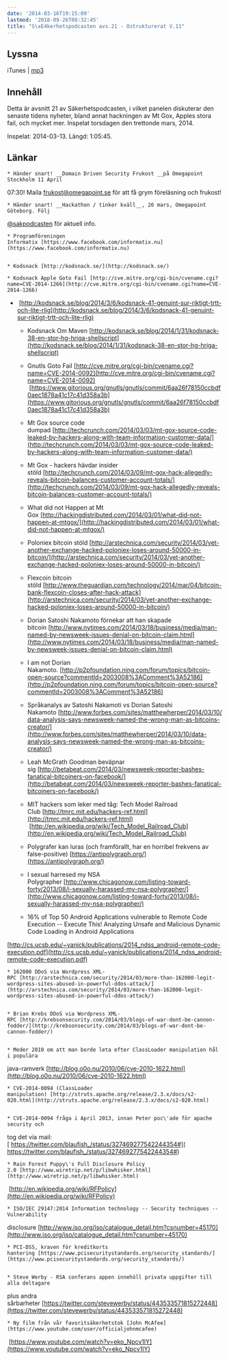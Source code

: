 ```yaml
---
date: '2014-03-16T19:15:09'
lastmod: '2018-09-26T08:32:45'
title: "S\xE4kerhetspodcasten avs.21 - Ostrukturerat V.11"
---
```

## Lyssna

iTunes \| [mp3](http://traffic.libsyn.com/sakerhetspodcasten/Ostrukturerat_v11_2014_mixdown.mp3) 

## Innehåll

Detta är avsnitt 21 av Säkerhetspodcasten, i vilket panelen diskuterar den senaste
tidens nyheter, bland annat hackningen av Mt Gox, Apples stora fail, och mycket mer.
Inspelat torsdagen den trettonde mars, 2014.

Inspelat: 2014-03-13. Längd: 1:05:45.

## Länkar

	* Händer snart! __Domain Driven Security Frukost __på Omegapoint Stockholm 11 April
07:30! Maila frukost@omegapoint.se för att få grym föreläsning och frukost!

	* Händer snart! __Hackathon / tinker kväll__, 26 mars, Omegapoint Göteborg. Följ
[@sakpodcasten](https://twitter.com/sakpodcasten)  för aktuell info.

	* Programföreningen Informatix [https://www.facebook.com/informatix.nu](https://www.facebook.com/informatix.nu)


	* Kodsnack [http://kodsnack.se/](http://kodsnack.se/) 

	* Kodsnack Apple Goto Fail [http://cve.mitre.org/cgi-bin/cvename.cgi?name=CVE-2014-1266](http://cve.mitre.org/cgi-bin/cvename.cgi?name=CVE-2014-1266)
-  [http://kodsnack.se/blog/2014/3/6/kodsnack-41-genuint-sur-riktigt-trtt-och-lite-rlig](http://kodsnack.se/blog/2014/3/6/kodsnack-41-genuint-sur-riktigt-trtt-och-lite-rlig)


	* Kodsnack Om Maven [http://kodsnack.se/blog/2014/1/31/kodsnack-38-en-stor-hg-hriga-shellscript](http://kodsnack.se/blog/2014/1/31/kodsnack-38-en-stor-hg-hriga-shellscript)


	* Gnutls Goto Fail [http://cve.mitre.org/cgi-bin/cvename.cgi?name=CVE-2014-0092](http://cve.mitre.org/cgi-bin/cvename.cgi?name=CVE-2014-0092)
 [https://www.gitorious.org/gnutls/gnutls/commit/6aa26f78150ccbdf0aec1878a41c17c41d358a3b](https://www.gitorious.org/gnutls/gnutls/commit/6aa26f78150ccbdf0aec1878a41c17c41d358a3b)


	* Mt Gox source code dumpad [http://techcrunch.com/2014/03/03/mt-gox-source-code-leaked-by-hackers-along-with-team-information-customer-data/](http://techcrunch.com/2014/03/03/mt-gox-source-code-leaked-by-hackers-along-with-team-information-customer-data/)


	* Mt Gox - hackers hävdar insider stöld [http://techcrunch.com/2014/03/09/mt-gox-hack-allegedly-reveals-bitcoin-balances-customer-account-totals/](http://techcrunch.com/2014/03/09/mt-gox-hack-allegedly-reveals-bitcoin-balances-customer-account-totals/)


	* What did not Happen at Mt Gox [http://hackingdistributed.com/2014/03/01/what-did-not-happen-at-mtgox/](http://hackingdistributed.com/2014/03/01/what-did-not-happen-at-mtgox/)


	* Poloniex bitcoin stöld [http://arstechnica.com/security/2014/03/yet-another-exchange-hacked-poloniex-loses-around-50000-in-bitcoin/](http://arstechnica.com/security/2014/03/yet-another-exchange-hacked-poloniex-loses-around-50000-in-bitcoin/)


	* Flexcoin bitcoin stöld [http://www.theguardian.com/technology/2014/mar/04/bitcoin-bank-flexcoin-closes-after-hack-attack](http://arstechnica.com/security/2014/03/yet-another-exchange-hacked-poloniex-loses-around-50000-in-bitcoin/)


	* Dorian Satoshi Nakamoto förnekar att han skapade bitcoin [http://www.nytimes.com/2014/03/18/business/media/man-named-by-newsweek-issues-denial-on-bitcoin-claim.html](http://www.nytimes.com/2014/03/18/business/media/man-named-by-newsweek-issues-denial-on-bitcoin-claim.html)


	* I am not Dorian Nakamoto. [http://p2pfoundation.ning.com/forum/topics/bitcoin-open-source?commentId=2003008%3AComment%3A52186](http://p2pfoundation.ning.com/forum/topics/bitcoin-open-source?commentId=2003008%3AComment%3A52186)


	* Språkanalys av Satoshi Nakamoti vs Dorian Satoshi Nakamoto [http://www.forbes.com/sites/matthewherper/2014/03/10/data-analysis-says-newsweek-named-the-wrong-man-as-bitcoins-creator/](http://www.forbes.com/sites/matthewherper/2014/03/10/data-analysis-says-newsweek-named-the-wrong-man-as-bitcoins-creator/)


	* Leah McGrath Goodman beväpnar sig [http://betabeat.com/2014/03/newsweek-reporter-bashes-fanatical-bitcoiners-on-facebook/](http://betabeat.com/2014/03/newsweek-reporter-bashes-fanatical-bitcoiners-on-facebook/)


	* MIT hackers som leker med tåg: Tech Model Railroad Club [http://tmrc.mit.edu/hackers-ref.html](http://tmrc.mit.edu/hackers-ref.html)
 [http://en.wikipedia.org/wiki/Tech_Model_Railroad_Club](http://en.wikipedia.org/wiki/Tech_Model_Railroad_Club)


	* Polygrafer kan luras (och framförallt, har en horribel frekvens av false-positive) [https://antipolygraph.org/](https://antipolygraph.org/)


	* I sexual harresed my NSA Polygrapher [http://www.chicagonow.com/listing-toward-forty/2013/08/i-sexually-harassed-my-nsa-polygrapher/](http://www.chicagonow.com/listing-toward-forty/2013/08/i-sexually-harassed-my-nsa-polygrapher/)


	* 16% of Top 50 Android Applications vulnerable to Remote Code Execution -- Execute
This! Analyzing Unsafe and Malicious Dynamic Code Loading in Android Applications 

[http://cs.ucsb.edu/~yanick/publications/2014_ndss_android-remote-code-execution.pdf](http://cs.ucsb.edu/~yanick/publications/2014_ndss_android-remote-code-execution.pdf)


	* 162000 DDoS via Wordpress XML-RPC [http://arstechnica.com/security/2014/03/more-than-162000-legit-wordpress-sites-abused-in-powerful-ddos-attack/](http://arstechnica.com/security/2014/03/more-than-162000-legit-wordpress-sites-abused-in-powerful-ddos-attack/)


	* Brian Krebs DDoS via Wordpress XML-RPC [http://krebsonsecurity.com/2014/03/blogs-of-war-dont-be-cannon-fodder/](http://krebsonsecurity.com/2014/03/blogs-of-war-dont-be-cannon-fodder/)


	* Meder 2010 om att man borde leta efter ClassLoader manipulation hål i populära
java-ramverk [http://blog.o0o.nu/2010/06/cve-2010-1622.html](http://blog.o0o.nu/2010/06/cve-2010-1622.html)


	* CVE-2014-0094 (ClassLoader manipulation) [http://struts.apache.org/release/2.3.x/docs/s2-020.html](http://struts.apache.org/release/2.3.x/docs/s2-020.html)


	* CVE-2014-0094 fråga i April 2013, innan Peter poc\'ade för apache security och
tog det via mail:[ https://twitter.com/blaufish_/status/327469277542244354#]( https://twitter.com/blaufish_/status/327469277542244354#)


	* Rain Forest Puppy\'s Full Disclosure Policy 2.0 [http://www.wiretrip.net/p/libwhisker.html](http://www.wiretrip.net/p/libwhisker.html)
 [http://en.wikipedia.org/wiki/RFPolicy](http://en.wikipedia.org/wiki/RFPolicy) 

	* ISO/IEC 29147:2014 Information technology -- Security techniques -- Vulnerability
disclosure [http://www.iso.org/iso/catalogue_detail.htm?csnumber=45170](http://www.iso.org/iso/catalogue_detail.htm?csnumber=45170)


	* PCI-DSS, kraven för kreditkorts hantering [https://www.pcisecuritystandards.org/security_standards/](https://www.pcisecuritystandards.org/security_standards/)


	* Steve Werby - RSA conferans appen innehöll privata uppgifter till alla deltagare
plus andra sårbarheter [https://twitter.com/stevewerby/status/443533571815272448](https://twitter.com/stevewerby/status/443533571815272448)


	* Ny film från vår favoritsäkerhetstok [John McAfee](https://www.youtube.com/user/officialjohnmcafee)
 [https://www.youtube.com/watch?v=eko_Npcv1lY](https://www.youtube.com/watch?v=eko_Npcv1lY) 



